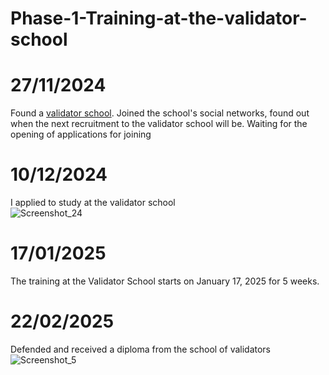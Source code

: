 # Phase-1-Training-at-the-validator-school

# 27/11/2024

Found a [validator school](https://github.com/Distributed-Validators-Synctems). Joined the school's social networks, found out when the next recruitment to the validator school will be. Waiting for the opening of applications for joining  

# 10/12/2024

I applied to study at the validator school  
![Screenshot_24](https://github.com/user-attachments/assets/4ad11e40-ff56-40c5-86e0-f8b15b4bf8b6)

# 17/01/2025

The training at the Validator School starts on January 17, 2025 for 5 weeks.

# 22/02/2025

Defended and received a diploma from the school of validators
![Screenshot_5](https://github.com/user-attachments/assets/877f21d2-f454-429d-a1f6-82c8d10e460f)
